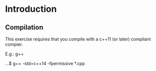 Introduction
============

Compilation
-----------

This exercise requires that you compile with a c++11 (or later) compliant compier.

E.g.: g++

...$ g++ -std=c++14 -fpermissive *.cpp